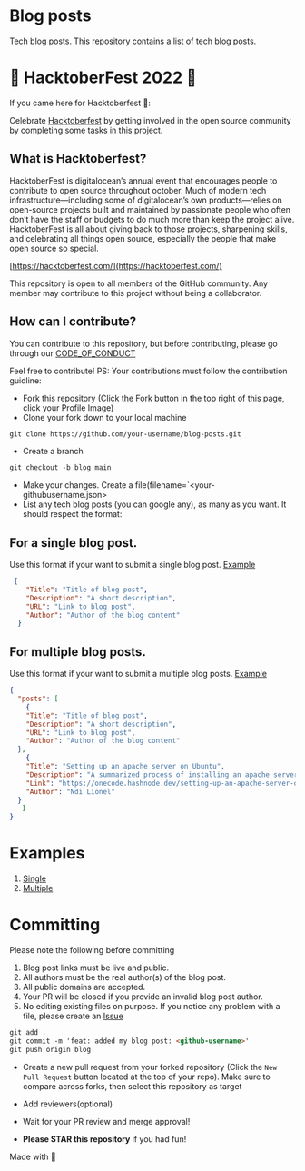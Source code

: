 # Blog posts
Tech blog posts.
This repository contains a list of tech blog posts.

# 🎃 HacktoberFest 2022 🎃

If you came here for Hacktoberfest 🦇️:

Celebrate [Hacktoberfest](https://hacktoberfest.com/) by getting involved in the open source community by completing some tasks in this project.

## What is Hacktoberfest?

 HacktoberFest is digitalocean’s annual event that encourages people to contribute to open source throughout october. Much of modern tech infrastructure—including some of digitalocean’s own products—relies on open-source projects built and maintained by passionate people who often don’t have the staff or budgets to do much more than keep the project alive. HacktoberFest is all about giving back to those projects, sharpening skills, and celebrating all things open source, especially the people that make open source so special.

[https://hacktoberfest.com/](https://hacktoberfest.com/)

This repository is open to all members of the GitHub community. Any member may contribute to this project without being a collaborator.

## How can I contribute?

You can contribute to this repository, but before contributing, please go through our [CODE_OF_CONDUCT](https://github.com/Developer-Student-Clubs-UBa/blog-posts/blob/main/CODE_OF_CONDUCT.md)

Feel free to contribute!
PS: Your contributions must follow the contribution guidline:

- Fork this repository (Click the Fork button in the top right of this page, click your Profile Image)
- Clone your fork down to your local machine

```markdown
git clone https://github.com/your-username/blog-posts.git
```

- Create a branch

```markdown
git checkout -b blog main
```

- Make your changes. Create a file(filename=`<your-githubusername.json>
- List any tech blog posts (you can google any), as many as you want. It should respect the format:
  
## For a single blog post. 
Use this format if your want to submit a single blog post. [Example](https://github.com/Developer-Student-Clubs-UBa/blog-posts/blob/main/blogs/example-single.json)

```json
 {
    "Title": "Title of blog post",
    "Description": "A short description",
    "URL": "Link to blog post",
    "Author": "Author of the blog content"
  }
```
## For multiple blog posts. 
Use this format if your want to submit a multiple blog posts. [Example](https://github.com/Developer-Student-Clubs-UBa/blog-posts/blob/main/blogs/example-multiple.json)
```json
{
  "posts": [
    {
    "Title": "Title of blog post",
    "Description": "A short description",
    "URL": "Link to blog post",
    "Author": "Author of the blog content"
  },
    {
    "Title": "Setting up an apache server on Ubuntu",
    "Description": "A summarized process of installing an apache server",
    "Link": "https://onecode.hashnode.dev/setting-up-an-apache-server-on-ubuntu",
    "Author": "Ndi Lionel"
  }
   ]
}
```
# Examples
1. [Single](https://github.com/Developer-Student-Clubs-UBa/blog-posts/blob/main/example-single.json)
2. [Multiple](https://github.com/Developer-Student-Clubs-UBa/blog-posts/blob/main/example-multiple.json)

# Committing
Please note the following before committing
1. Blog post links must be live and public.
2. All authors must be the real author(s) of the blog post.
3. All public domains are accepted.
4. Your PR will be closed if you provide an invalid blog post author.
5. No editing existing files on purpose. If you notice any problem with a file, please create an [Issue](https://github.com/Developer-Student-Clubs-UBa/blog-posts/issues/new)

```markdown
git add .
git commit -m 'feat: added my blog post: <github-username>'
git push origin blog
```

- Create a new pull request from your forked repository (Click the `New Pull Request` button located at the top of your repo). Make sure to compare across forks, then select this repository as target
- Add reviewers(optional)
- Wait for your PR review and merge approval!

- **Please STAR this repository** if you had fun!

Made with :purple_heart: 
